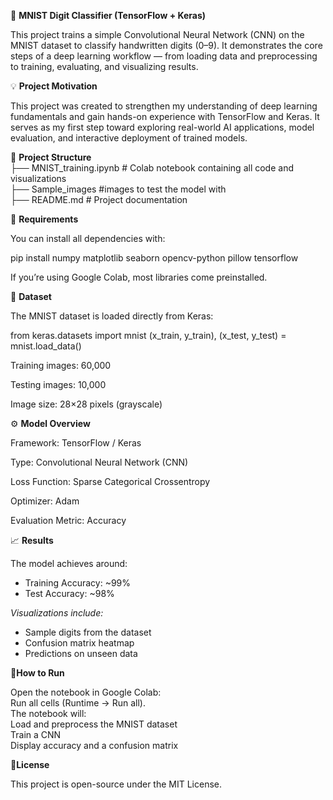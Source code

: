 🧠 **MNIST Digit Classifier (TensorFlow + Keras)**

This project trains a simple Convolutional Neural Network (CNN) on the MNIST dataset to classify handwritten digits (0–9).
It demonstrates the core steps of a deep learning workflow — from loading data and preprocessing to training, evaluating, and visualizing results.

💡 **Project Motivation**

This project was created to strengthen my understanding of deep learning fundamentals and gain hands-on experience with TensorFlow and Keras.
It serves as my first step toward exploring real-world AI applications, model evaluation, and interactive deployment of trained models.

📂 **Project Structure** <br>
├── MNIST_training.ipynb     # Colab notebook containing all code and visualizations <br>
├── Sample_images            #images to test the model with <br>
├── README.md                # Project documentation<br>

🧰 **Requirements**

You can install all dependencies with:

pip install numpy matplotlib seaborn opencv-python pillow tensorflow


If you’re using Google Colab, most libraries come preinstalled.

🧩 **Dataset**

The MNIST dataset is loaded directly from Keras:

from keras.datasets import mnist
(x_train, y_train), (x_test, y_test) = mnist.load_data()


Training images: 60,000

Testing images: 10,000

Image size: 28×28 pixels (grayscale)

⚙️ **Model Overview**

Framework: TensorFlow / Keras

Type: Convolutional Neural Network (CNN)

Loss Function: Sparse Categorical Crossentropy

Optimizer: Adam

Evaluation Metric: Accuracy

📈 **Results**

The model achieves around: <ul>
<li>Training Accuracy: ~99% </li>
<li>Test Accuracy: ~98% </li>
</ul>

*Visualizations include:*
<ul>
<li>Sample digits from the dataset</li>
<li>Confusion matrix heatmap</li>
<li>Predictions on unseen data</li>
</ul>

🚀**How to Run**

Open the notebook in Google Colab:<br>
Run all cells (Runtime → Run all).<br>
The notebook will:<br>
Load and preprocess the MNIST dataset<br>
Train a CNN<br>
Display accuracy and a confusion matrix<br>

📜**License**

This project is open-source under the MIT License.
